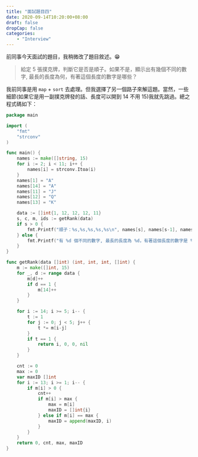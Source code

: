 ```yaml
---
title: "面試題目四"
date: 2020-09-14T10:20:00+08:00
draft: false
dropCap: false
categories:
    - "Interview"
---
```


前同事今天面試的題目，我稍微改了題目敘述。😁

<!--more-->

> 給定 5 張撲克牌，判斷它是否是順子。如果不是，顯示出有幾個不同的數字, 最長的長度為何，有著這個長度的數字是哪些？

我前同事是用 `map` + `sort` 去處理。但我選擇了另一個路子來解這題。當然，一些細節(如果它是用一副撲克牌發的話、長度可以開到 14 不用 15)我就先跳過。總之程式碼如下：

``` go
package main

import (
	"fmt"
	"strconv"
)

func main() {
	names := make([]string, 15)
	for i := 2; i < 11; i++ {
		names[i] = strconv.Itoa(i)
	}
	names[1] = "A"
	names[14] = "A"
	names[11] = "J"
	names[12] = "Q"
	names[13] = "K"

	data := []int{1, 12, 12, 12, 11}
	s, c, m, ids := getRank(data)
	if s > 0 {
		fmt.Printf("順子：%s,%s,%s,%s,%s\n", names[s], names[s-1], names[s-2], names[s-3], names[s-4])
	} else {
		fmt.Printf("有 %d 個不同的數字, 最長的長度為 %d，有著這個長度的數字是 %v\n", c, m, ids)
	}
}

func getRank(data []int) (int, int, int, []int) {
	m := make([]int, 15)
	for _, d := range data {
		m[d]++
		if d == 1 {
			m[14]++
		}
	}

	for i := 14; i >= 5; i-- {
		t := 1
		for j := 0; j < 5; j++ {
			t *= m[i-j]
		}
		if t == 1 {
			return i, 0, 0, nil
		}
	}

	cnt := 0
	max := 0
	var maxID []int
	for i := 13; i >= 1; i-- {
		if m[i] > 0 {
			cnt++
			if m[i] > max {
				max = m[i]
				maxID = []int{i}
			} else if m[i] == max {
				maxID = append(maxID, i)
			}
		}
	}
	return 0, cnt, max, maxID
}
```